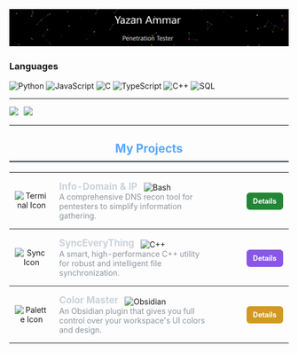 <img src="./MyProfile.gif" alt="YazanAmmar">

### Languages

![Python](https://img.shields.io/badge/-Python-000?&logo=Python)
![JavaScript](https://img.shields.io/badge/-JavaScript-000?&logo=JavaScript)
![C](https://img.shields.io/badge/-C-000?&logo=C)
![TypeScript](https://img.shields.io/badge/-TypeScript-000?&logo=TypeScript)
![C++](https://img.shields.io/badge/-C++-000?&logo=c%2b%2b&logoColor=00599C)
![SQL](https://img.shields.io/badge/-SQL-000?&logo=MySQL)

---

<div align="center">
  <div style="display: flex; gap: 10px; align-items: center;">
    <a href="https://github.com/YazanAmmar">
      <img height="110px" src="https://github-readme-stats.vercel.app/api?username=YazanAmmar&hide_title=true&hide_border=true&show_icons=true&include_all_commits=true&count_private=true&line_height=21&text_color=000&icon_color=000&bg_color=0,ea6161,ffc64d,fffc4d,52fa5a&theme=graywhite" />
    </a>
    <a href="https://github.com/YazanAmmar">
      <img height="150px" src="https://github-readme-stats.vercel.app/api/top-langs/?username=YazanAmmar&hide=html&hide_title=true&hide_border=true&layout=compact&langs_count=6&exclude_repo=comp426,Redventures-Movie-Quotes&text_color=000&icon_color=fff&bg_color=0,52fa5a,4dfcff,c64dff&theme=graywhite" />
    </a>
  </div>
</div>

---

<div align="center">
<h2 style="color: #58a6ff; border-bottom: 2px solid #30363d; padding-bottom: 10px;">My Projects</h2>

<table style="width:100%; border-collapse: collapse; background: none; border: none;">
  <tbody>
    <tr style="border-bottom: 1px solid #21262d;">
      <td style="width: 60px; padding: 15px 10px; text-align: center;">
        <img src="assets/terminal.svg" alt="Terminal Icon" width="40" height="40">
      </td>
      <td style="padding: 15px 10px; vertical-align: middle;">
        <strong style="font-size: 1.2em; color: #c9d1d9;">Info-Domain & IP</strong>
        <img src="https://img.shields.io/badge/Bash-4EAA25?style=flat-square&logo=gnu-bash&logoColor=white" alt="Bash" style="vertical-align: middle; margin-left: 8px;">
        <br>
        <span style="color: #8b949e;">A comprehensive DNS recon tool for pentesters to simplify information gathering.</span>
      </td>
      <td style="width: 120px; padding: 15px 10px; text-align: right;">
        <a href="https://github.com/YazanAmmar/Info-Domain-IP" title="Explore Project" style="text-decoration: none; padding: 8px 12px; background-color: #238636; color: white; border-radius: 6px; font-size: 0.9em; font-weight: bold;">
          Details
        </a>
      </td>
    </tr>
    <tr style="border-bottom: 1px solid #21262d;">
      <td style="width: 60px; padding: 15px 10px; text-align: center;">
        <img src="assets/sync.svg" alt="Sync Icon" width="40" height="40">
      </td>
      <td style="padding: 15px 10px; vertical-align: middle;">
        <strong style="font-size: 1.2em; color: #c9d1d9;">SyncEveryThing</strong>
        <img src="https://img.shields.io/badge/C++-00599C?style=flat-square&logo=cplusplus&logoColor=white" alt="C++" style="vertical-align: middle; margin-left: 8px;">
        <br>
        <span style="color: #8b949e;">A smart, high-performance C++ utility for robust and intelligent file synchronization.</span>
      </td>
      <td style="width: 120px; padding: 15px 10px; text-align: right;">
        <a href="https://github.com/YazanAmmar/SyncEveryThing" title="Explore Project" style="text-decoration: none; padding: 8px 12px; background-color: #8957e5; color: white; border-radius: 6px; font-size: 0.9em; font-weight: bold;">
          Details
        </a>
      </td>
    </tr>
    <tr>
      <td style="width: 60px; padding: 15px 10px; text-align: center;">
        <img src="assets/palette.svg" alt="Palette Icon" width="40" height="40">
      </td>
      <td style="padding: 15px 10px; vertical-align: middle;">
        <strong style="font-size: 1.2em; color: #c9d1d9;">Color Master</strong>
        <img src="https://img.shields.io/badge/Obsidian-9740e2?style=flat-square&logo=obsidian&logoColor=white" alt="Obsidian" style="vertical-align: middle; margin-left: 8px;">
        <br>
        <span style="color: #8b949e;">An Obsidian plugin that gives you full control over your workspace's UI colors and design.</span>
      </td>
      <td style="width: 120px; padding: 15px 10px; text-align: right;">
        <a href="https://github.com/YazanAmmar/Color-Master" title="Explore Project" style="text-decoration: none; padding: 8px 12px; background-color: #d29922; color: white; border-radius: 6px; font-size: 0.9em; font-weight: bold;">
          Details
        </a>
      </td>
    </tr>
  </tbody>
</table>
</div>


